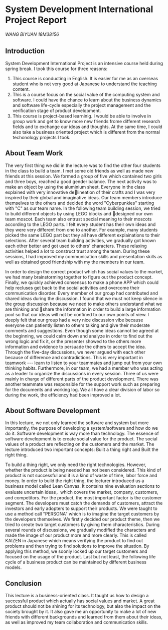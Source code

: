 # System Development International Project Report
###### WANG BIYUAN 18M38156

## Introduction
System Development International Project is an intensive course held during spring break. I took this course for three reasons:
1. This course is conducting in English. It is easier for me as an overseas student who is not very good at Japanese to understand the teaching content.
2. This is a course focus on the social value of the computing system and software. I could have the chance to learn about the business dynamics and software life-cycle especially the project management and the verification stage of product development.
3. This course is project-based learninig. I would be able to involve in group work and get to know more new friends frome different research fields and to exchange our ideas and thoughts. At the same time, I could also take a business oriented project which is different from the normal techonology projects I took.

## About Team Work
The very first thing we did in the lecture was to find the other four students in the class to build a team. I met some old friends as well as made new friends at this session. We formed a group of five which contained two girls and three boys, reached a good gender balance. The next activity was to make an object by using the aluminium sheet. Everyone in the class explained with very innovative delineation of their crafts and I was very inspired by their global and imaginative ideas. Our team members introduce themselves to the others and decided the word "Cyberpunkies" starting with "C" as our team name. In the following team building session, we tried to build different objects by using LEGO blocks and designed our own team moscot. Each team also entrust special meaning to their moscots according to the LEGO parts. I felt every student has their own ideas and they were very different from one to another. For example, many students picked the same LEGO part but they all have different explainations to their selections. After several team building activities, we gradually got known each other better and got used to others' characters. These relaxing activities helped a lot to construct trust among the team. During these sessions, I had improved my communication skills and presentation skills as well as obtained good friendship with my the members in our team.

In order to design the correct product which has social values to the market, we had many brainstorming together to figure out the product concept. Finally, we quickly achieved consensus to make a phone APP which could help recluses get back to the social activities and overcome their communication disorder. Every member of our group had contributed and shared ideas during the discussion. I found that we must not keep silence in the group discussion because we need to make others understand what we are thinking and share the information in order to build a large information pool so that our ideas will not be confined to our own points of view. I deeply felt that our group had a very nice discussion vibe because everyone can patiently listen to others talking and give their moderate comments and suggestions. Even though some ideas cannot be agreed at the beginning, we could calm down and analyze in order to find out the wrong logic and fix it, or the presenter showed to the others more information and evidence to persuade the others to accept the idea. Through the five-day discussions, we never argued with each other because of difference and contradictions. This is very important in teamwork --- learn to listen to your teammates and jump out from your own thinking habits. Furthermore, in our team, we had a member who was acting as a leader to organize the discussions in every session. Three of us were mainly in charge of different parts of the product development. There was another teammate was responsible for the support work such as preparing for the documents and working log. We all have a clear division of labor so during the work, the efficiency had been improved a lot.

## About Software Development
In this lecture, we not only learned the software and system but more importantly, the purpose of developing a system/software and how do we do it. Software development is way more than technology. The essence of software development is to create social value for the product. The social values of a product are reflecting on the customers and the market. The lecture introduced two important concepts: Built a thing right and Built the right thing.

To build a thing right, we only need the right technologies. However, whether the product is being needed has not been considered. This kind of product is not successful and it is a kind of waste of time, labor force and money. In order to build the right thing, the lecturer introduced us a business model called Lean Canvas. It contains nine evaluation sections to evaluate uncertain ideas，which covers the market, company, customers, and competitors. For the product, the most important factor is the customer segment. The developers must catch the demands of customers, attract the investors and early adopters to support their products. We were taught to use a method call "PERSONA" which is to imagine the target customers by the developers themselves. We firstly decided our product theme, then we tried to create two target customers by giving them characteristics. During several rounds of discussions, we gradually modified the characters and made the image of our product more and more clearly. This is called KAIZEN in Japanese which means verifying the product to find out problems and then trying to find solutions to improve the situation. By applying this method, we soonly locked up our target customers and focused on the usage of the product. Last but not least, the following life cycle of a business product can be maintained by different business models.

## Conclusion
This lecture is a business-oriented class. It taught us how to design a successful product which actually has social values and market. A great product should not be shining for its technology, but also the impact on the society brought by it. It also gave me an opportunity to make a lot of new friends with different backgrounds and learned from them about their ideas, as well as improved my team collaboration and communication skills.
